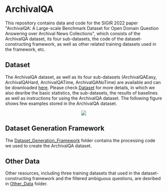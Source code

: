 # ArchivalQA
This repository contains data and code for the SIGIR 2022 paper "ArchivalQA: A Large-scale Benchmark Dataset for Open Domain Question Answering over Archival News Collections", which consists of the ArchivalQA dataset, its four sub-datasets, the code of the dataset-constructing framework, as well as other related training datasets used in the framework, etc.

## Dataset
The ArchivalQA dataset, as well as its four sub-datasets (ArchivalQAEasy, ArchivalQAHard, ArchivalQATime, ArchivalQANoTime) are available and can be downloaded [here](https://drive.google.com/drive/folders/15JMtkJAqtZsKr_P-0jH4iFy2EOri4GbR). Please check [Dataset](Dataset/) for more details, in which we also desribe the basic statistics, the sub-datasets, the results of baselines as well as instructions for using the ArchivalQA dataset.  The following figure shows few examples stored in the ArchivalQA dataset.
<p align="center">
  <img src="ArchivalQA_Examples.png">
</p>

## Dataset Generation Framework
The [Dataset_Generation_Framework](Dataset_Generation_Framework/) folder contains the processing code we used to create the ArchivalQA dataset.

## Other Data
Other resources, including three training datasets that used in the dataset-constructing framework and the filtered ambiguous questions, are desribed in [Other_Data](Other_Data/) folder.
